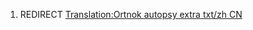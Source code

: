 1.  REDIRECT [Translation:Ortnok autopsy extra txt/zh
    CN](Translation:Ortnok_autopsy_extra_txt/zh_CN "wikilink")